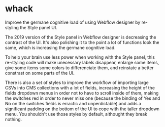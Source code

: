 # whack
Improve the germane cognitive load of using Webflow designer by re-styling the Style panel UI.

The 2019 version of the Style panel in Webflow designer is decreasing the contrast of the UI. It's also polishing it
to the point a lot of functions look the same, which is increasing the germane cognitive load.

To help your brain use less power when working with the Style panel, this re-styling code will make unecessary labels
disappear, enlarge some items, give some items some colors to differenciate them, and reinstate a better constrast on
some parts of the UI.

There is also a set of styles to improve the workflow of importing large CSVs into CMS collections with a lot of fields,
increasing the height of the fields dropdown menus in order not to have to scroll inside of them, making the switches
red in order to never miss one (because the binding of Yes and No on the switches fields is erractic and unperdictable)
and adds a significant padding on the bottom of the UI to cope with the taller dropdown menu. You shouldn't use those
styles by default, althought they break nothing.

